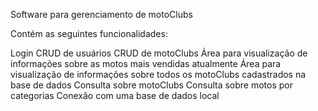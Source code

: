 Software para gerenciamento de motoClubs

Contém as seguintes funcionalidades:

Login
CRUD de usuários
CRUD de motoClubs
Área para visualização de informações sobre as motos mais vendidas atualmente
Área para visualização de informações sobre todos os motoClubs cadastrados na base de dados
Consulta sobre motoClubs
Consulta sobre motos por categorias
Conexão com uma base de dados local 
